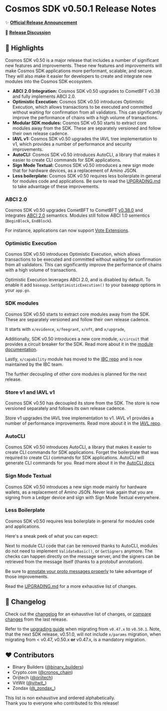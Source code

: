 # Cosmos SDK v0.50.1 Release Notes

✨ [**Official Release Announcement**](https://blog.cosmos.network)

💬 [**Release Discussion**](https://github.com/orgs/cosmos/discussions/58)

## 🚀 Highlights

Cosmos SDK v0.50 is a major release that includes a number of significant new features and improvements. These new features and improvements will make Cosmos SDK applications more performant, scalable, and secure. They will also make it easier for developers to create and integrate new modules into the Cosmos SDK ecosystem.

* **ABCI 2.0 Integration:** Cosmos SDK v0.50 upgrades to CometBFT v0.38 and fully implements ABCI 2.0.
* **Optimistic Execution:** Cosmos SDK v0.50 introduces Optimistic Execution, which allows transactions to be executed and committed without waiting for confirmation from all validators. This can significantly improve the performance of chains with a high volume of transactions.
* **Modular SDK modules:** Cosmos SDK v0.50 starts to extract core modules away from the SDK. These are separately versioned and follow their own release cadence.
* **IAVL v1:** Cosmos SDK v0.50 upgrades the IAVL tree implementation to v1, which provides a number of performance and security improvements.
* **AutoCLI:** Cosmos SDK v0.50 introduces AutoCLI, a library that makes it easier to create CLI commands for SDK applications.
* **Sign Mode Textual:** Cosmos SDK v0.50 introduces a new sign mode that for hardware devices, as a replacement of Amino JSON.
* **Less boilerplate:** Cosmos SDK v0.50 requires less boilerplate in general for modules code and applications. Be sure to read the [UPGRADING.md](https://github.com/cosmos/cosmos-sdk/blob/release/v0.50.x/UPGRADING.md) to take advantage of these improvements.

### ABCI 2.0

Cosmos SDK v0.50 upgrades CometBFT to CometBFT [v0.38.0](https://github.com/cometbft/cometbft/blob/v0.38.0/CHANGELOG.md) and integrates [ABCI 2.0](https://github.com/cometbft/cometbft/tree/v0.38.0/spec/abci) semantics. Modules still follow ABCI 1.0 sementics (`BeginBlock`, `EndBlock`).

For instance, applications can now support [Vote Extensions](https://docs.cosmos.network/v0.50/build/building-apps/vote-extensions).

### Optimistic Execution

Cosmos SDK v0.50 introduces Optimistic Execution, which allows transactions to be executed and committed without waiting for confirmation from all validators. This can significantly improve the performance of chains with a high volume of transactions.

Optimistic Execution leverages ABCI 2.0, and is disabled by default. To enable it add `baseapp.SetOptimisticExecution()` to your baseapp options in your `app.go`.

### SDK modules

Cosmos SDK v0.50 starts to extract core modules away from the SDK. These are separately versioned and follow their own release cadence.

It starts with `x/evidence`, `x/feegrant`, `x/nft`, and `x/upgrade`,

Additionally, SDK v0.50 introduces a new core module, `x/circuit` that provides a circuit breaker for the SDK. Read more about it in the [module documentation](https://docs.cosmos.network/v0.50/build/modules/circuit).

Lastly, `x/capability` module has moved to the [IBC repo](https://github.com/cosmos/ibc-go) and is now maintained by the IBC team.

The further decoupling of other core modules is planned for the next release.

### Store v1 and IAVL v1

Cosmos SDK v0.50 has decoupled its store from the SDK. The store is now versioned separately and follows its own release cadence.

Store v1 upgrades the IAVL tree implementation to v1. IAVL v1 provides a number of performance improvements.
Read more about it in the [IAVL repo](https://github.com/cosmos/iavl/releases/tag/v1.0.0).

### AutoCLI

Cosmos SDK v0.50 introduces AutoCLI, a library that makes it easier to create CLI commands for SDK applications.
Forget the boilerplate that was required to create CLI commands for SDK applications. AutoCLI will generate CLI commands for you.
Read more about it in the [AutoCLI docs](https://docs.cosmos.network/v0.50/learn/advanced/autocli)

### Sign Mode Textual

Cosmos SDK v0.50 introduces a new sign mode mainly for hardware wallets, as a replacement of Amino JSON.
Never leak again that you are signing from a Ledger device and sign with Sign Mode Textual everywhere.

### Less Boilerplate

Cosmos SDK v0.50 requires less boilerplate in general for modules code and applications.

Here's a sneak peek of what you can expect:

Next to module CLI code that can be removed thanks to AutoCLI, modules do not need to implement `ValidateBasic()`, or `GetSigners` anymore.
The checks can happen directly on the message server, and the signers can be retrieved from the message itself (thanks to a protobuf annotation).

Be sure to [annotate your proto messages properly](https://docs.cosmos.network/v0.50/build/building-modules/protobuf-annotations) to take advantage of those improvements.

Read the [UPGRADING.md](https://github.com/cosmos/cosmos-sdk/blob/release/v0.50.x/UPGRADING.md) for a more exhaustive list of changes.

## 📝 Changelog

Check out the [changelog](https://github.com/cosmos/cosmos-sdk/blob/v0.50.1/CHANGELOG.md) for an exhaustive list of changes, or [compare changes](https://github.com/cosmos/cosmos-sdk/compare/release/v0.47.x...v0.50.1) from the last release.

Refer to the [upgrading guide](https://github.com/cosmos/cosmos-sdk/blob/release/v0.50.x/UPGRADING.md) when migrating from `v0.47.x` to `v0.50.1`.
Note, that the next SDK release, v0.51.0, will not include `x/params` migration, when migrating from < v0.47, v0.50.x **or** v0.47.x, is a mandatory migration.

## ❤️ Contributors

* Binary Builders ([@binary_builders](https://twitter.com/binary_builders))
* Crypto.com ([@cronos_chain](https://twitter.com/cronos_chain))
* Orijtech ([@orijtech](https://twitter.com/orijtech))
* VitWit ([@vitwit_](https://twitter.com/vitwit_))
* Zondax ([@\_zondax\_](https://twitter.com/_zondax_))

This list is non exhaustive and ordered alphabetically.  
Thank you to everyone who contributed to this release!

